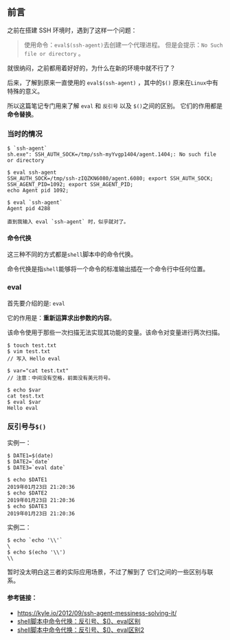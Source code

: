 ## 前言

之前在搭建 SSH 环境时，遇到了这样一个问题：
> 使用命令：`eval$(ssh-agent)`去创建一个代理进程。
但是会提示：`No Such file or directory` 。

就很纳闷，之前都用着好好的，为什么在新的环境中就不行了？

后来，了解到原来一直使用的 `eval$(ssh-agent)` ，其中的`$()` 原来在`Linux`中有特殊的意义。

所以这篇笔记专门用来了解 `eval` 和 `反引号` 以及 `$()`之间的区别。 它们的作用都是**命令替换**。

### 当时的情况
```
$ `ssh-agent`
sh.exe": SSH_AUTH_SOCK=/tmp/ssh-myYvgp1404/agent.1404;: No such file or directory

$ eval ssh-agent
SSH_AUTH_SOCK=/tmp/ssh-zIQZKN6080/agent.6080; export SSH_AUTH_SOCK;
SSH_AGENT_PID=1092; export SSH_AGENT_PID;
echo Agent pid 1092;

$ eval `ssh-agent`
Agent pid 4288

直到我输入 eval `ssh-agent` 时，似乎就对了。
```

#### 命令代换
这三种不同的方式都是`shell`脚本中的命令代换。

命令代换是指`shell`能够将一个命令的标准输出插在一个命令行中任何位置。

### eval

首先要介绍的是: `eval`

它的作用是：**重新运算求出参数的内容**。

该命令使用于那些一次扫描无法实现其功能的变量。该命令对变量进行两次扫描。

```
$ touch test.txt
$ vim test.txt      
// 写入 Hello eval

$ var="cat test.txt"
// 注意：中间没有空格，前面没有美元符号。

$ echo $var
cat test.txt
$ eval $var
Hello eval
```

### 反引号与`$()`

实例一：
```
$ DATE1=$(date)
$ DATE2=`date`
$ DATE3=`eval date`

$ echo $DATE1
2019年01月23日 21:20:36
$ echo $DATE2
2019年01月23日 21:20:36
$ echo $DATE3
2019年01月23日 21:20:36
```

实例二：
```
$ echo `echo '\\'` 
\
$ echo $(echo '\\')
\\
```

暂时没太明白这三者的实际应用场景，不过了解到了 它们之间的一些区别与联系。

#### 参考链接：
* https://kyle.io/2012/09/ssh-agent-messiness-solving-it/
* [shell脚本中命令代换：反引号、$()、eval区别](https://blog.csdn.net/Y1730008223CONG/article/details/74136055)
* [shell脚本中命令代换：反引号、$()、eval区别2](https://blog.csdn.net/if9600/article/details/74221548)